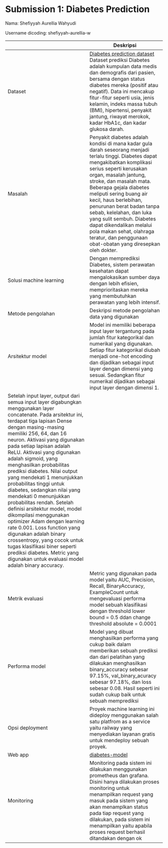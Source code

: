 # Submission 1: Diabetes Prediction
Nama: Shefiyyah Aurellia Wahyudi

Username dicoding: shefiyyah-aurellia-w

| | Deskripsi |
| ----------- | ----------- |
| Dataset | [Diabetes prediction dataset](https://www.kaggle.com/datasets/iammustafatz/diabetes-prediction-dataset)<br> Dataset prediksi Diabetes adalah kumpulan data medis dan demografis dari pasien, bersama dengan status diabetes mereka (positif atau negatif). Data ini mencakup fitur-fitur seperti usia, jenis kelamin, indeks massa tubuh (BMI), hipertensi, penyakit jantung, riwayat merokok, kadar HbA1c, dan kadar glukosa darah. |
| Masalah | Penyakit diabetes adalah kondisi di mana kadar gula darah seseorang menjadi terlalu tinggi. Diabetes dapat mengakibatkan komplikasi serius seperti kerusakan organ, masalah jantung, stroke, dan masalah mata. Beberapa gejala diabetes meliputi sering buang air kecil, haus berlebihan, penurunan berat badan tanpa sebab, kelelahan, dan luka yang sulit sembuh. Diabetes dapat dikendalikan melalui pola makan sehat, olahraga teratur, dan penggunaan obat-obatan yang diresepkan oleh dokter. |
| Solusi machine learning | Dengan memprediksi Diabetes, sistem perawatan kesehatan dapat mengalokasikan sumber daya dengan lebih efisien, memprioritaskan mereka yang membutuhkan perawatan yang lebih intensif. |
| Metode pengolahan | Deskripsi metode pengolahan data yang digunakan |
| Arsitektur model | Model ini memiliki beberapa input layer tergantung pada jumlah fitur kategorikal dan numerikal yang digunakan. Setiap fitur kategorikal diubah menjadi one-hot encoding dan dijadikan sebagai input layer dengan dimensi yang sesuai. Sedangkan fitur numerikal dijadikan sebagai input layer dengan dimensi 1.
Setelah input layer, output dari semua input layer digabungkan menggunakan layer concatenate. Pada arsitektur ini, terdapat tiga lapisan Dense dengan masing-masing memiliki 256, 64, dan 16 neuron. Aktivasi yang digunakan pada setiap lapisan adalah ReLU. Aktivasi yang digunakan adalah sigmoid, yang menghasilkan probabilitas prediksi diabetes. Nilai output yang mendekati 1 menunjukkan probabilitas tinggi untuk diabetes, sedangkan nilai yang mendekati 0 menunjukkan probabilitas rendah. Setelah definisi arsitektur model, model dikompilasi menggunakan optimizer Adam dengan learning rate 0.001. Loss function yang digunakan adalah binary crossentropy, yang cocok untuk tugas klasifikasi biner seperti prediksi diabetes. Metric yang digunakan untuk evaluasi model adalah binary accuracy. |
| Metrik evaluasi | Metric yang digunakan pada model yaitu AUC, Precision, Recall, BinaryAccuracy, ExampleCount untuk mengevaluasi performa model sebuah klasifikasi dengan threshold lower bound = 0.5 ddan change threshold absolute = 0.0001|
| Performa model |Model yang dibuat menghasilkan performa yang cukup baik dalam memberikan sebuah prediksi dan dari pelatihan yang dilakukan menghasilkan binary_accuracy sebesar 97.15%, val_binary_acuracy sebesar 97.18%, dan loss sebesar 0.08. Hasil seperti ini sudah cukup baik untuk sebuah memprediksi |
| Opsi deployment | Proyek machine learning ini dideploy menggunakan salah satu platfrom as a service yaitu railway  yang menyediakan layanan gratis untuk mendeploy sebuah proyek.|
| Web app |  [diabetes-model](https://diabetes-prediction-production.up.railway.app/v1/models/diabetes-model/metadata)|
| Monitoring | Monitoring pada sistem ini dilakukan menggunakan prometheus dan grafana. Disini hanya dilakukan proses monitoring untuk menampilkan request yang masuk pada sistem yang akan menamplkan status pada tiap request yang dilakukan, pada sistem ini menampilkan yaitu apabila proses request berhasil ditandakan dengan ok |


